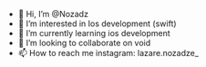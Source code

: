 - 👋 Hi, I’m @Nozadz
- 👀 I’m interested in Ios development (swift)
- 🌱 I’m currently learning ios development
- 💞️ I’m looking to collaborate on void
- 📫 How to reach me instagram: lazare.nozadze_

<!---
Nozadz/Nozadz is a ✨ special ✨ repository because its `README.md` (this file) appears on your GitHub profile.
You can click the Preview link to take a look at your changes.
--->
